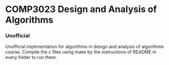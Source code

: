 # COMP3023 Design and Analysis of Algorithms
### Unofficial
Unofficial implimentation for algorithms in design and analysis of algorithms course. Compile the c files using make by the instructions of README in every folder to run them. 
